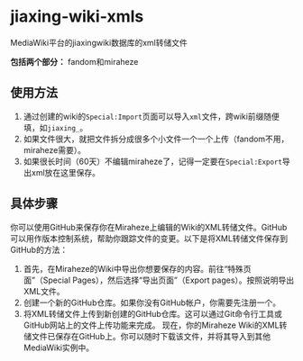 # jiaxing-wiki-xmls
MediaWiki平台的jiaxingwiki数据库的xml转储文件

**包括两个部分：** fandom和miraheze
## 使用方法
1. 通过创建的wiki的`Special:Import`页面可以导入`xml`文件，跨wiki前缀随便填，如`jiaxing_`。
2. 如果文件很大，就把文件拆分成很多个小文件一个一个上传（fandom不用，miraheze需要）。
3. 如果很长时间（60天）不编辑miraheze了，记得一定要在`Special:Export`导出xml放在这里保存。

## 具体步骤
你可以使用GitHub来保存你在Miraheze上编辑的Wiki的XML转储文件。GitHub可以用作版本控制系统，帮助你跟踪文件的变更。以下是将XML转储文件保存到GitHub的方法：
1. 首先，在Miraheze的Wiki中导出你想要保存的内容。前往“特殊页面”（Special Pages），然后选择“导出页面”（Export pages）。按照说明导出XML文件。
2. 创建一个新的GitHub仓库。如果你没有GitHub帐户，你需要先注册一个。
3. 将XML转储文件上传到新创建的GitHub仓库。这可以通过Git命令行工具或GitHub网站上的文件上传功能来完成。
现在，你的Miraheze Wiki的XML转储文件已保存在GitHub上。你可以随时下载该文件，并将其导入到其他MediaWiki实例中。

